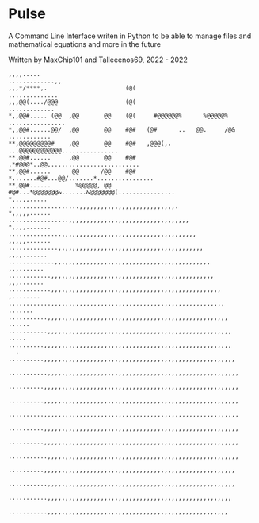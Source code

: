 # Pulse
A Command Line Interface writen in Python to be able to manage files and mathematical equations and more in the future

Written by MaxChip101 and Talleeenos69, 2022 - 2022

    ,,,,.....                                                        .............,,
    ,,,*/****,.                      (@(                              ..............
    ,,,@@(..../@@@                   (@(                               .............
    *,,@@#..... (@@  ,@@       @@    (@(     #@@@@@@%      %@@@@@%  ................
    *,,@@#......@@/  ,@@       @@    #@#   (@#      ..   @@.     /@&    ............
    **,@@@@@@@@@#    ,@@       @@    #@#   ,@@@(,.   ...@@@@@@@@@@@@................
    **,@@#......     ,@@       @@    #@#       .*#@@@*..@@,.........................
    **,@@#......      @@      /@@    #@#   *.......#@#...@@/.......*................
    **,@@#......       %@@@@@, @@    #@#...*@@@@@@@&.......&@@@@@@@(................
    *,,,,,.....                     ....................,,,,,,,,,,,,,,,,,,,,,,,,,,,.
    *,,,,,......                 .................,,,,,,,,,,,,,,,,,,,,,,,,,,,,,,,,,,
    *,,,,.......               ...............,,,,,,,,,,,,,,,,,,,,,,,,,,,,,,,,,,,,,,
    ,,,,,.......             ..............,,,,,,,,,,,,,,,,,,,,,,,,,,,,,,,,,,,,,,,,,
    ,,,,.......            .............,,,,,,,,,,,,,,,,,,,,,,,,,,,,,,,,,,,,,,,,,,,,
    ,,,.......            ............,,,,,,,,,,,,,,,,,,,,,,,,,,,,,,,,,,,,,,,,,,,,,,
    ,,,.......          ............,,,,,,,,,,,,,,,,,,,,,,,,,,,,,,,,,,,,,,,,,,,,,,,,
    ,........          ............,,,,,,,,,,,,,,,,,,,,,,,,,,,,,,,,,,,,,,,,,,,,,,,,,
    .......           ...........,,,,,,,,,,,,,,,,,,,,,,,,,,,,,,,,,,,,,,,,,,,,,,,,,,,
    ......           ...........,,,,,,,,,,,,,,,,,,,,,,,,,,,,,,,,,,,,,,,,,,,,,,,,,,,,
    .....            ..........,,,,,,,,,,,,,,,,,,,,,,,,,,,,,,,,,,,,,,,,,,,,,,,,,,,,,
      .             ..........,,,,,,,,,,,,,,,,,,,,,,,,,,,,,,,,,,,,,,,,,,,,,,,,,,,,,,
                   ...........,,,,,,,,,,,,,,,,,,,,,,,,,,,,,,,,,,,,,,,,,,,,,,,,,,,,,,
                   ..........,,,,,,,,,,,,,,,,,,,,,,,,,,,,,,,,,,,,,,,,,,,,,,,,,,,,,,,
                   ..........,,,,,,,,,,,,,,,,,,,,,,,,,,,,,,,,,,,,,,,,,,,,,,,,,,,,,,,
                   ..........,,,,,,,,,,,,,,,,,,,,,,,,,,,,,,,,,,,,,,,,,,,,,,,,,,,,,,,
                   ..........,,,,,,,,,,,,,,,,,,,,,,,,,,,,,,,,,,,,,,,,,,,,,,,,,,,,,,,
                   ..........,,,,,,,,,,,,,,,,,,,,,,,,,,,,,,,,,,,,,,,,,,,,,,,,,,,,,,,
                   ...........,,,,,,,,,,,,,,,,,,,,,,,,,,,,,,,,,,,,,,,,,,,,,,,,,,,,,,
                    ..........,,,,,,,,,,,,,,,,,,,,,,,,,,,,,,,,,,,,,,,,,,,,,,,,,,,,,,
                    ...........,,,,,,,,,,,,,,,,,,,,,,,,,,,,,,,,,,,,,,,,,,,,,,,,,,,,,
                     ...........,,,,,,,,,,,,,,,,,,,,,,,,,,,,,,,,,,,,,,,,,,,,,,,,,,,,
                      ...........,,,,,,,,,,,,,,,,,,,,,,,,,,,,,,,,,,,,,,,,,,,,,,,,,,,
